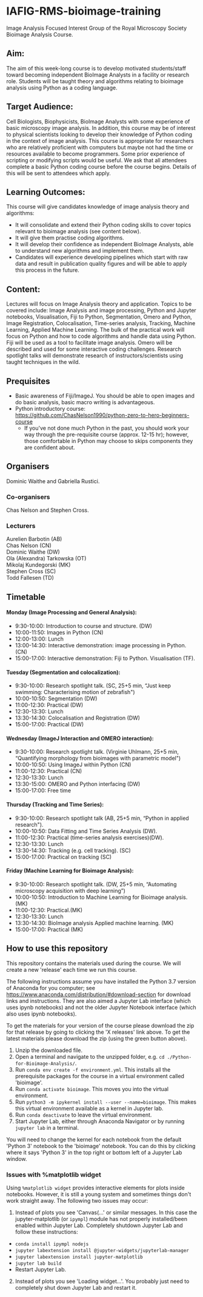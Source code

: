 # IAFIG-RMS-bioimage-training
Image Analysis Focused Interest Group of the Royal Microscopy Society Bioimage Analysis Course.

## Aim:
The aim of this week-long course is to develop motivated students/staff toward becoming independent BioImage Analysts in a facility or research role. Students will be taught theory and algorithms relating to bioimage analysis using Python as a coding language.

## Target Audience:
Cell Biologists, Biophysicists, BioImage Analysts with some experience of basic microscopy image analysis. In addition, this course may be of interest to physical scientists looking to develop their knowledge of Python coding in the context of image analysis. This course is appropriate for researchers who are relatively proficient with computers but maybe not had the time or resources available to become programmers. Some prior experience of scripting or modifying scripts would be useful. We ask that all attendees complete a basic Python coding course before the course begins. Details of this will be sent to attendees which apply.

## Learning Outcomes: 
This course will give candidates knowledge of image analysis theory and algorithms:
* It will consolidate and extend their Python coding skills to cover topics relevant to bioimage analysis (see content below). 
* It will give them practise coding algorithms. 
* It will develop their confidence as independent BioImage Analysts, able to understand new algorithms and implement them.
* Candidates will experience developing pipelines which start with raw data and result in publication quality figures and will be able to apply this process in the future.

## Content:
Lectures will focus on Image Analysis theory and application. Topics to be covered include: Image Analysis and image processing, Python and Jupyter notebooks, Visualisation, Fiji to Python, Segmentation, Omero and Python, Image Registration, Colocalisation, Time-series analysis, Tracking, Machine Learning, Applied Machine Learning. The bulk of the practical work will focus on Python and how to code algorithms and handle data using Python. Fiji will be used as a tool to facilitate image analysis. Omero will be described and used for some interactive coding challenges. Research spotlight talks will demonstrate research of instructors/scientists using taught techniques in the wild.

## Prequisites
- Basic awareness of Fiji/ImageJ. You should be able to open images and do basic analysis, basic macro writing is advantageous.
- Python introductory course: https://github.com/ChasNelson1990/python-zero-to-hero-beginners-course
  - If you've not done much Python in the past, you should work your way through the pre-requisite course (approx. 12-15 hr); however, those comfortable in Python may choose to skips components they are confident about.

## Organisers
Dominic Waithe and Gabriella Rustici.
### Co-organisers
Chas Nelson and Stephen Cross.
### Lecturers
Aurelien Barbotin (AB)  
Chas Nelson (CN)  
Dominic Waithe (DW)  
Ola (Alexandra) Tarkowska (OT)  
Mikolaj Kundegorski (MK)  
Stephen Cross (SC)  
Todd Fallesen (TD)  

## Timetable
#### Monday (Image Processing and General Analysis):
- 9:30-10:00: Introduction to course and structure. (DW)
- 10:00-11:50: Images in Python (CN)
- 12:00-13:00: Lunch
- 13:00-14:30: Interactive demonstration: image processing in Python. (CN)
- 15:00-17:00: Interactive demonstration: Fiji to Python. Visualisation (TF). 
#### Tuesday (Segmentation and colocalization):
- 9:30-10:00: Research spotlight talk. (SC, 25+5 min, “Just keep swimming: Characterising motion of zebrafish")
- 10:00-10:50: Segmentation (DW)
- 11:00-12:30: Practical (DW)
- 12:30-13:30: Lunch
- 13:30-14:30: Colocalisation and Registration (DW)
- 15:00-17:00: Practical (DW)
#### Wednesday (ImageJ Interaction and OMERO interaction):
- 9:30-10:00: Research spotlight talk. (Virginie Uhlmann, 25+5 min, “Quantifying morphology from bioimages with parametric model")
- 10:00-10:50: Using ImageJ within Python (CN)
- 11:00-12:30: Practical (CN)
- 12:30-13:30: Lunch
- 13:30-15:00: OMERO and Python interfacing (DW)
- 15:00-17:00: Free time
#### Thursday (Tracking and Time Series):
- 9:30-10:00: Research spotlight talk (AB, 25+5 min, “Python in applied research"). 
- 10:00-10:50: Data Fitting and Time Series Analysis (DW).
- 11:00-12:30: Practical (time-series analysis exercises)(DW).
- 12:30-13:30: Lunch
- 13:30-14:30: Tracking (e.g. cell tracking). (SC)
- 15:00-17:00: Practical on tracking (SC)
#### Friday (Machine Learning for Bioimage Analysis):
- 9:30-10:00: Research spotlight talk. (DW, 25+5 min, “Automating microscopy acquisition with deep learning”)
- 10:00-10:50: Introduction to Machine Learning for Bioimage analysis. (MK)
- 11:00-12:30: Practical.(MK)
- 12:30-13:30: Lunch
- 13:30-14:30: BioImage analysis Applied machine learning. (MK)
- 15:00-17:00: Practical (MK)

## How to use this repository

This repository contains the materials used during the course. We will create a new 'release' each time we run this course.

The following instructions assume you have installed the Python 3.7 version of Anaconda for you computer; see https://www.anaconda.com/distribution/#download-section for download links and instructions. They are also aimed a Jupyter Lab interface (which uses ipynb notebooks) and not the older Jupyter Notebook interface (which also uses ipynb notebooks).

To get the materials for your version of the course please download the zip for that release by going to clicking the 'X releases' link above. To get the latest materials please download the zip (using the green button above).

1. Unzip the downloaded file.
2. Open a terminal and navigate to the unzipped folder, e.g. `cd ./Python-for-Bioimage-Analysis/`.
3. Run `conda env create -f environment.yml`. This installs all the prerequisite packages for the course in a virtual environment called 'bioimage'.
4. Run `conda activate bioimage`. This moves you into the virtual environment.
5. Run `python3 -m ipykernel install --user --name=bioimage`. This makes this virtual environment available as a kernel in Jupyter lab.
6. Run `conda deactivate` to leave the virtual environment.
7. Start Jupyter Lab, either through Anaconda Navigator or by running `jupyter lab` in a terminal.

You will need to change the kernel for each notebook from the default 'Python 3' notebook to the 'bioimage' notebook. You can do this by clicking where it says 'Python 3' in the top right or bottom left of a Jupyter Lab window.

### Issues with %matplotlib widget

Using `%matplotlib widget` provides interactive elements for plots inside notebooks. However, it is still a young system and sometimes things don't work straight away. The following two issues may occur:

1. Instead of plots you see 'Canvas(...' or similar messages. In this case the jupyter-matplotlib (or `ipympl`) module has not properly installed/been enabled within Jupyter Lab. Completely shutdown Jupyter Lab and follow these instructions:
  * `conda install ipympl nodejs`
  * `jupyter labextension install @jupyter-widgets/jupyterlab-manager`
  * `jupyter labextension install jupyter-matplotlib`
  * `jupyter lab build`
  * Restart Jupyter Lab.
2. Instead of plots you see 'Loading widget...'. You probably just need to completely shut down Jupyter Lab and restart it.
